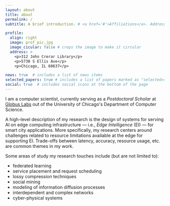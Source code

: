 ```yaml
---
layout: about
title: about
permalink: /
subtitle: A brief introduction. # <a href='#'>Affiliations</a>. Address. Contacts. Moto. Etc.

profile:
  align: right
  image: prof_pic.jpg
  image_cicular: false # crops the image to make it circular
  address: >
    <p>312 John Crerar Library</p>
    <p>5730 S Ellis Ave</p>
    <p>Chicago, IL 60637</p>

news: true  # includes a list of news items
selected_papers: true # includes a list of papers marked as "selected={true}"
social: true  # includes social icons at the bottom of the page
---
```


I am a computer scientist, currently serving as a *Postdoctoral Scholar* at [Globus Labs](https://labs.globus.org/) out of the University of Chicago's Department of Computer Science.

A high-level description of my research is the design of systems for serving AI on edge computing infrastructure — i.e., *Edge Intelligence* (EI) — for smart city applications. More specifically, my research centers around challenges related to resource limitations available at the edge for supporting EI. Trade-offs between latency, accuracy, resource usage, etc. are common themes in my work.

Some areas of study my research touches include (but are not limited to):
* federated learning
* service placement and request scheduling
* lossy compression techniques
* social mining
* modeling of information diffusion processes
* interdependent and complex networks
* cyber-physical systems



<!--
Write your biography here. Tell the world about yourself. Link to your favorite [subreddit](http://reddit.com). You can put a picture in, too. The code is already in, just name your picture `prof_pic.jpg` and put it in the `img/` folder.

Put your address / P.O. box / other info right below your picture. You can also disable any these elements by editing `profile` property of the YAML header of your `_pages/about.md`. Edit `_bibliography/papers.bib` and Jekyll will render your [publications page](/al-folio/publications/) automatically.

Link to your social media connections, too. This theme is set up to use [Font Awesome icons](http://fortawesome.github.io/Font-Awesome/) and [Academicons](https://jpswalsh.github.io/academicons/), like the ones below. Add your Facebook, Twitter, LinkedIn, Google Scholar, or just disable all of them.
-->
